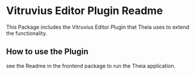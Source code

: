 # Vitruvius Editor Plugin Readme

This Package includes the Vitruvius Editor Plugin that Theia uses to extend the functionality.

## How to use the Plugin

see the Readme in the frontend package to run the Theia application. 
